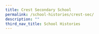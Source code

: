 ```yaml
---
title: Crest Secondary School
permalink: /school-histories/crest-sec/
description: ""
third_nav_title: School Histories
---
```

